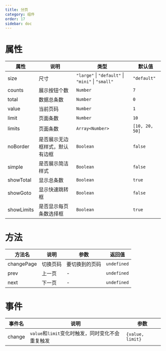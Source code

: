 ```yaml
---
title: 分页
category: 组件
order: 17 
sidebar: doc
---
```


# 属性

| 属性 | 说明 | 类型 | 默认值 |
| --- | --- | --- | --- |
| size | 尺寸 | `"large"` &#124; `"default"` &#124; `"mini"` &#124; `"small"` | `"default"` |
| counts | 展示按钮个数 | `Number` | `7` |
| total | 数据总条数 | `Number` | `0` |
| value | 当前页码 | `Number` | `1` |
| limit | 页面条数 | `Number` | `10` |
| limits | 页面条数 | `Array<Number>` | `[10, 20, 50]` |
| noBorder | 是否展示无边框样式，默认有边框 | `Boolean` | `false` |
| simple | 是否展示简洁样式 | `Boolean` | `false` |
| showTotal | 显示总条数 | `Boolean` | `true` |
| showGoto | 显示快速跳转框 | `Boolean` | `false` |
| showLimits | 是否显示每页条数选择框 | `Boolean` | `true` |

# 方法

| 方法名 | 说明 | 参数 | 返回值 |
| --- | --- | --- | --- |
| changePage | 切换页码 | 要切换到的页码 | `undefined` |
| prev | 上一页 | - | `undefined` |
| next | 下一页 | - | `undefined` |

# 事件

| 事件名 | 说明 | 参数 |
| --- | --- | --- |
| change | `value`和`limit`变化时触发，同时变化不会重复触发 | `{value, limit}` |

